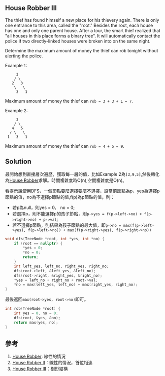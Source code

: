 ## House Robber III

The thief has found himself a new place for his thievery again. There is only one entrance to this area, called the "root." Besides the root, each house has one and only one parent house. After a tour, the smart thief realized that "all houses in this place forms a binary tree". It will automatically contact the police if two directly-linked houses were broken into on the same night.

Determine the maximum amount of money the thief can rob tonight without alerting the police.

Example 1:

```
     3
    / \
   2   3
    \   \ 
     3   1
```
Maximum amount of money the thief can `rob = 3 + 3 + 1 = 7`.

Example 2:

```
     3
    / \
   4   5
  / \   \ 
 1   3   1
```
Maximum amount of money the thief can `rob = 4 + 5 = 9`.

## Solution

最開始想到直接層次遍歷，獲取每一層的值，比如Example 2為`[3,9,5]`,然後轉化為[House Robber](../HouseRobber)求解。時間複雜度時O(n),空間複雜度是O(n)。

看提示說使用DFS，一個節點要麼選擇要麼不選擇，設當前節點為p，yes為選擇p節點的值，no為不選擇p節點的值,f(p)為p節點的值，則：

* 若p為null，則yes = 0， no = 0;
* 若選擇p，則不能選擇p的孩子節點，則`p->yes = f(p->left->no) + f(p->right->no) + p->val`;
* 若不選擇p節點，則結果為孩子節點的最大值，即`p->no = max(f(p->left->yes), f(p->left->no)) + max(f(p->right->yes), f(p->right->no))`

```cpp
void dfs(TreeNode *root, int *yes, int *no) {
	if (root == nullptr) {
		*yes = 0;
		*no = 0;
		return;
	}
	int left_yes, left_no, right_yes, right_no;
	dfs(root->left, &left_yes, &left_no);
	dfs(root->right, &right_yes, &right_no);
	*yes = left_no + right_no + root->val;
	*no = max(left_yes, left_no) + max(right_yes, right_no);
}
```

最後返回`max(root->yes, root->no)`即可。

```cpp
int rob(TreeNode *root) {
	int yes = 0, no = 0;
	dfs(root, &yes, &no);
	return max(yes, no);
}
```

## 參考

1. [House Robber](../HouseRobber): 線性的情況
2. [House Robber II](../HouseRobberII)：線性的情況，首位相連
3. [House Robber III](../HouseRobberIII)：樹形結構
